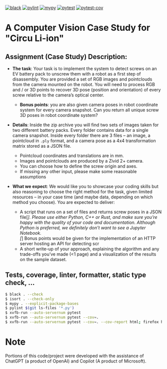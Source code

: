 [![black](https://github.com/saeedghsh/circu_li_ion_case_study/actions/workflows/formatting.yml/badge.svg?branch=master)](https://github.com/saeedghsh/circu_li_ion_case_study/actions/workflows/formatting.yml)
[![pylint](https://github.com/saeedghsh/circu_li_ion_case_study/actions/workflows/pylint.yml/badge.svg?branch=master)](https://github.com/saeedghsh/circu_li_ion_case_study/actions/workflows/pylint.yml)
[![mypy](https://github.com/saeedghsh/circu_li_ion_case_study/actions/workflows/type-check.yml/badge.svg?branch=master)](https://github.com/saeedghsh/circu_li_ion_case_study/actions/workflows/type-check.yml)
[![pytest](https://github.com/saeedghsh/circu_li_ion_case_study/actions/workflows/pytest.yml/badge.svg?branch=master)](https://github.com/saeedghsh/circu_li_ion_case_study/actions/workflows/pytest.yml)
[![pytest-cov](https://github.com/saeedghsh/circu_li_ion_case_study/actions/workflows/pytest-cov.yml/badge.svg?branch=master)](https://github.com/saeedghsh/circu_li_ion_case_study/actions/workflows/pytest-cov.yml)

# A Computer Vision Case Study for "Circu Li-ion"

## Assignment (Case Study) Description:
* **The task**: Your task is to implement the system to detect screws on an EV
battery pack to unscrew them with a robot as a first step of disassembly. You
are provided a set of RGB images and pointclouds from the camera mounted on the
robot. You will need to process RGB and / or 3D points to recover 3D pose
(position and orientation) of every screw relative to the camera’s optical
center.
  * **Bonus points**: you are also given camera poses in robot coordinate system
    for every camera snapshot. Can you return all unique screw 3D poses in robot
    coordinate system?

* **Details**: Inside the zip archive you will find two sets of images taken for
  two different battery packs. Every folder contains  data for a single camera
  snapshot. Inside every folder there are 3 files – an image, a pointcloud in
  `.ply` format, and a camera pose as a 4x4 transformation matrix stored as a
  JSON file.
  * Pointcloud coordinates and translations are in mm.
  * Images and pointclouds are produced by a Zivid 2+ camera.
  * You can choose how to define the screw origin and axes.
  * If missing any other input, please make some reasonable assumptions

* **What we expect**: We would like you to showcase your coding skills but also
reasoning to choose the right method for the task, given limited resources – in
your case time (and maybe data, depending on which method you choose). You are
expected to deliver:
  * A script that runs on a set of files and returns screw poses in a JSON
    file[*]. Please use either Python, C++ or Rust, and make sure you’re happy
    with the quality of your code and documentation. Although Python is
    preferred, we definitely don’t want to see a Jupyter Notebook.  
    [*] Bonus points would be given for the implementation of an HTTP server
    hosting an API for detecting scr
  * A short write-up of your approach, explaining the algorithm and any
    trade-offs you’ve made (<1 page) and a visualization of the results on the
    sample dataset. 

## Tests, coverage, linter, formatter, static type check, ...
```bash
$ black . --check
$ isort . --check-only
$ mypy . --explicit-package-bases
$ pylint $(git ls-files '*.py')
$ xvfb-run --auto-servernum pytest
$ xvfb-run --auto-servernum pytest --cov=.
$ xvfb-run --auto-servernum pytest --cov=. --cov-report html; firefox htmlcov/index.html
```

# Note
Portions of this code/project were developed with the assistance of ChatGPT (a
product of OpenAI) and Copilot (A product of Microsoft).